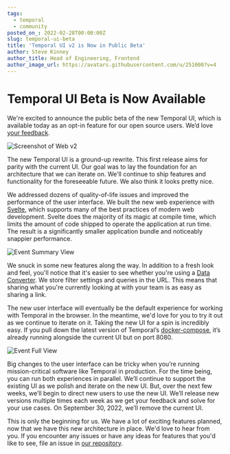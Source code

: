 ```yaml
---
tags:
  - temporal
  - community
posted_on_: 2022-02-28T00:00:00Z
slug: temporal-ui-beta
title: 'Temporal UI v2 is Now in Public Beta'
author: Steve Kinney
author_title: Head of Engineering, Frontend
author_image_url: https://avatars.githubusercontent.com/u/251000?v=4
---
```


# Temporal UI Beta is Now Available

We're excited to announce the public beta of the new Temporal UI, which is available today as an opt-in feature for our open source users. We’d love [your feedback](https://github.com/temporalio/ui/issues).

![Screenshot of Web v2](https://user-images.githubusercontent.com/251000/159999018-d82dfe25-394b-4332-b6e8-a4fedeceec34.pn)

The new Temporal UI is a ground-up rewrite. This first release aims for parity with the current UI. Our goal was to lay the foundation for an architecture that we can iterate on. We'll continue to ship features and functionality for the foreseeable future. We also think it looks pretty nice.

We addressed dozens of quality-of-life issues and improved the performance of the user interface. We built the new web experience with [Svelte](https://svelte.dev/), which supports many of the best practices of modern web development. Svelte does the majority of its magic at compile time, which limits the amount of code shipped to operate the application at run time. The result is a significantly smaller application bundle and noticeably snappier performance.

![Event Summary View](https://user-images.githubusercontent.com/251000/160000073-fcc79ef6-4be3-4f4a-98c8-2831007a26f6.png)

We snuck in some new features along the way. In addition to a fresh look and feel, you'll notice that it's easier to see whether you're using a [Data Converter](https://docs.temporal.io/docs/concepts/what-is-a-data-converter/). We store filter settings and queries in the URL. This means that sharing what you're currently looking at with your team is as easy as sharing a link.

The new user interface will eventually be the default experience for working with Temporal in the browser. In the meantime, we'd love for you to try it out as we continue to iterate on it. Taking the new UI for a spin is incredibly easy. If you pull down the latest version of Temporal’s [docker-compose](https://github.com/temporalio/docker-compose), it’s already running alongside the current UI but on port 8080.

![Event Full View](https://user-images.githubusercontent.com/251000/160000081-77f1b8b8-2c60-44b4-ab41-7461bcf9b558.png)

Big changes to the user interface can be tricky when you’re running mission-critical software like Temporal in production. For the time being, you can run both experiences in parallel. We’ll continue to support the existing UI as we polish and iterate on the new UI. But, over the next few weeks, we’ll begin to direct new users to use the new UI. We’ll release new versions multiple times each week as we get your feedback and solve for your use cases. On September 30, 2022, we’ll remove the current UI.

This is only the beginning for us. We have a lot of exciting features planned, now that we have this new architecture in place. We'd love to hear from you. If you encounter any issues or have any ideas for features that you'd like to see, file an issue in [our repository](https://github.com/temporalio/ui).
